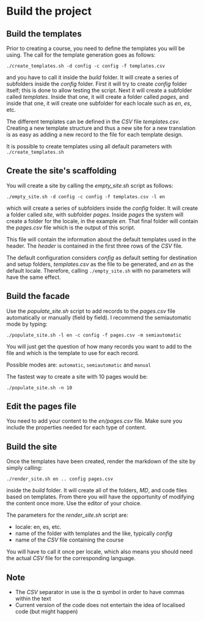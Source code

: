 # Build the project

## Build the templates

Prior to creating a course, you need to define the templates you will be using. The call for the template generation goes as follows:

`./create_templates.sh -d config -c config -f templates.csv`

and you have to call it inside the *build* folder. It will create a series of subfolders inside the *config* folder. First it will try to create *config* folder itself; this is done to allow testing the script. Next it will create a subfolder called *templates*. Inside that one, it will create a folder called *pages*, and inside that one, it will create one subfolder for each locale such as *en*, *es*, etc.

The different templates can be defined in the *CSV* file *templates.csv*. Creating a new template structure and thus a new site for a new translation is as easy as adding a new record to the file for each template design.

It is possible to create templates using all default parameters with `./create_templates.sh`

## Create the site's scaffolding

You will create a site by calling the *empty_site.sh* script as follows:

`./empty_site.sh -d config -c config -f templates.csv -l en`

which will create a series of subfolders inside the *config* folder. It will create a folder called *site*, with subfolder *pages*. Inside *pages* the system will create a folder for the locale, in the example *en*. That final folder will contain the *pages.csv* file which is the output of this script.

This file will contain the information about the default templates used in the header. The *header* is contained in the first three rows of the *CSV* file.

The default configuration considers *config* as default setting for destination and setup folders, *templates.csv* as the file to be generated, and *en* as the default locale. Therefore, calling `./empty_site.sh` with no parameters will have the same effect.

## Build the facade

Use the *populate_site.sh* script to add records to the *pages.csv* file automatically or manually (field by field). I recommend the semiautomatic mode by typing:

`./populate_site.sh -l en -c config -f pages.csv -m semiautomatic`

You will just get the question of how many records you want to add to the file and which is the template to use for each record.

Possible modes are: `automatic`, `semiautomatic` and `manual`

The fastest way to create a site with 10 pages would be:

`./populate_site.sh -n 10`

## Edit the pages file

You need to add your content to the *en/pages.csv* file. Make sure you include the properties needed for each type of content.

## Build the site

Once the templates have been created, render the markdown of the site by simply calling:

`./render_site.sh en .. config pages.csv`

inside the *build* folder. It will create all of the folders, *MD*, and code files based on templates. From there you will have the opportunity of modifying the content once more. Use the editor of your choice.

The parameters for the *render_site.sh* script are:

* locale: en, es, etc.
* name of the folder with templates and the like, typically *config*
* name of the *CSV* file containing the course

You will have to call it once per locale, which also means you should need the actual *CSV* file for the corresponding language.

## Note

* The *CSV* separator in use is the **¤** symbol in order to have commas within the text
* Current version of the code does not entertain the idea of localised code (but might happen)
